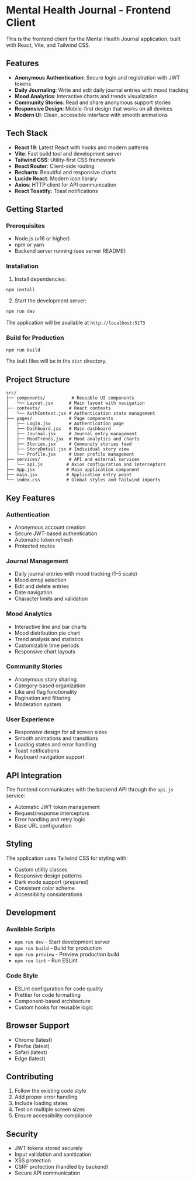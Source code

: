 # Mental Health Journal - Frontend Client

This is the frontend client for the Mental Health Journal application, built with React, Vite, and Tailwind CSS.

## Features

- **Anonymous Authentication**: Secure login and registration with JWT tokens
- **Daily Journaling**: Write and edit daily journal entries with mood tracking
- **Mood Analytics**: Interactive charts and trends visualization
- **Community Stories**: Read and share anonymous support stories
- **Responsive Design**: Mobile-first design that works on all devices
- **Modern UI**: Clean, accessible interface with smooth animations

## Tech Stack

- **React 19**: Latest React with hooks and modern patterns
- **Vite**: Fast build tool and development server
- **Tailwind CSS**: Utility-first CSS framework
- **React Router**: Client-side routing
- **Recharts**: Beautiful and responsive charts
- **Lucide React**: Modern icon library
- **Axios**: HTTP client for API communication
- **React Toastify**: Toast notifications

## Getting Started

### Prerequisites

- Node.js (v16 or higher)
- npm or yarn
- Backend server running (see server README)

### Installation

1. Install dependencies:
```bash
npm install
```

2. Start the development server:
```bash
npm run dev
```

The application will be available at `http://localhost:5173`

### Build for Production

```bash
npm run build
```

The built files will be in the `dist` directory.

## Project Structure

```
src/
├── components/          # Reusable UI components
│   └── Layout.jsx      # Main layout with navigation
├── contexts/           # React contexts
│   └── AuthContext.jsx # Authentication state management
├── pages/              # Page components
│   ├── Login.jsx       # Authentication page
│   ├── Dashboard.jsx   # Main dashboard
│   ├── Journal.jsx     # Journal entry management
│   ├── MoodTrends.jsx  # Mood analytics and charts
│   ├── Stories.jsx     # Community stories feed
│   ├── StoryDetail.jsx # Individual story view
│   └── Profile.jsx     # User profile management
├── services/           # API and external services
│   └── api.js         # Axios configuration and interceptors
├── App.jsx            # Main application component
├── main.jsx           # Application entry point
└── index.css          # Global styles and Tailwind imports
```

## Key Features

### Authentication
- Anonymous account creation
- Secure JWT-based authentication
- Automatic token refresh
- Protected routes

### Journal Management
- Daily journal entries with mood tracking (1-5 scale)
- Mood emoji selection
- Edit and delete entries
- Date navigation
- Character limits and validation

### Mood Analytics
- Interactive line and bar charts
- Mood distribution pie chart
- Trend analysis and statistics
- Customizable time periods
- Responsive chart layouts

### Community Stories
- Anonymous story sharing
- Category-based organization
- Like and flag functionality
- Pagination and filtering
- Moderation system

### User Experience
- Responsive design for all screen sizes
- Smooth animations and transitions
- Loading states and error handling
- Toast notifications
- Keyboard navigation support

## API Integration

The frontend communicates with the backend API through the `api.js` service:

- Automatic JWT token management
- Request/response interceptors
- Error handling and retry logic
- Base URL configuration

## Styling

The application uses Tailwind CSS for styling with:

- Custom utility classes
- Responsive design patterns
- Dark mode support (prepared)
- Consistent color scheme
- Accessibility considerations

## Development

### Available Scripts

- `npm run dev` - Start development server
- `npm run build` - Build for production
- `npm run preview` - Preview production build
- `npm run lint` - Run ESLint

### Code Style

- ESLint configuration for code quality
- Prettier for code formatting
- Component-based architecture
- Custom hooks for reusable logic

## Browser Support

- Chrome (latest)
- Firefox (latest)
- Safari (latest)
- Edge (latest)

## Contributing

1. Follow the existing code style
2. Add proper error handling
3. Include loading states
4. Test on multiple screen sizes
5. Ensure accessibility compliance

## Security

- JWT tokens stored securely
- Input validation and sanitization
- XSS protection
- CSRF protection (handled by backend)
- Secure API communication

